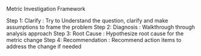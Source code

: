 Metric Investigation Framework 

Step 1: Clarify : Try to Understand the question, clarify and make assumptions to frame the problem
Step 2: Diagnosis : Walkthrough through analysis approach
Step 3: Root Cause : Hypothesize root cause for the metric change
Step 4: Recommendation : Recommend action items to address the change if needed
